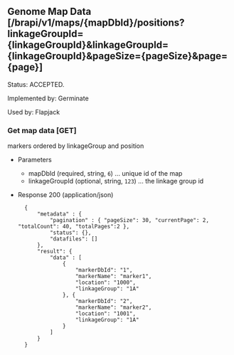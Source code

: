 ## Genome Map Data [/brapi/v1/maps/{mapDbId}/positions?linkageGroupId={linkageGroupId}&linkageGroupId={linkageGroupId}&pageSize={pageSize}&page={page}]

Status: ACCEPTED.

Implemented by: Germinate

Used by: Flapjack

### Get map data [GET]

markers ordered by linkageGroup and position

+ Parameters
   + mapDbId (required, string, `6`) ... unique id of the map
   + linkageGroupId (optional, string, `123`) ... the linkage group id

+ Response 200 (application/json)

        {
            "metadata" : { 
                "pagination" : { "pageSize": 30, "currentPage": 2, "totalCount": 40, "totalPages":2 },
                "status": {},
                "datafiles": []
            },
            "result": { 
                "data" : [
                    {
                        "markerDbId": "1",
                        "markerName": "marker1",
                        "location": "1000",
                        "linkageGroup": "1A"
                    }, {
                        "markerDbId": "2",
                        "markerName": "marker2",
                        "location": "1001",
                        "linkageGroup": "1A"
                    }
                ]
            }
        }
